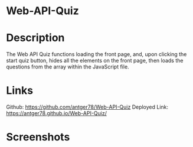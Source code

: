 # Web-API-Quiz

# Description
The Web API Quiz functions loading the front page, and, upon clicking the start quiz button, hides all the elements on the front page, then loads the questions from the array within the JavaScript file.

# Links
Github: https://github.com/antger78/Web-API-Quiz
Deployed Link: https://antger78.github.io/Web-API-Quiz/

# Screenshots
